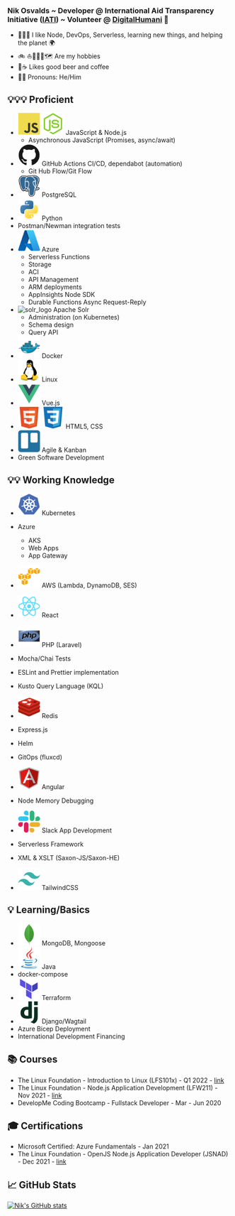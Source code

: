 ### Nik Osvalds ~ Developer @ International Aid Transparency Initiative ([IATI](https://github.com/IATI)) ~ Volunteer @ [DigitalHumani](https://digitalhumani.com) 🌲
- 👨🏻‍💻 I like Node, DevOps, Serverless, learning new things, and helping the planet 🌍   
- 🚲 ⛵️🏃🏻‍♂️🗺 Are my hobbies 
- 🍻☕️ Likes good beer and coffee
- 👨🏻 Pronouns: He/Him

## 💡💡💡 Proficient
- <img src="https://github.com/devicons/devicon/blob/master/icons/javascript/javascript-original.svg" alt="Javascript logo" width="50" height="50"> <img src="https://github.com/devicons/devicon/blob/master/icons/nodejs/nodejs-original.svg" alt="Node.js logo" width="50" height="50"> JavaScript & Node.js 
  - Asynchronous JavaScript (Promises, async/await)
- <img src="https://github.com/devicons/devicon/blob/master/icons/github/github-original.svg" alt="GitHub logo" width="50" height="50"> GitHub Actions CI/CD, dependabot (automation)
  - Git Hub Flow/Git Flow
- <img src="https://github.com/devicons/devicon/blob/master/icons/postgresql/postgresql-original.svg" alt="postgresql logo" width="50" height="50"> PostgreSQL
- <img src="https://github.com/devicons/devicon/blob/master/icons/python/python-original.svg" alt="python logo" width="50" height="50"> Python
- Postman/Newman integration tests
- <img src="https://github.com/devicons/devicon/blob/master/icons/azure/azure-original.svg" alt="azure logo" width="50" height="50"> Azure 
  - Serverless Functions
  - Storage
  - ACI
  - API Management
  - ARM deployments
  - AppInsights Node SDK
  - Durable Functions Async Request-Reply
- ![solr_logo](https://user-images.githubusercontent.com/60047271/167163461-58829f9b-6afc-495b-85ee-89ea08db4519.png) Apache Solr
  - Administration (on Kubernetes)
  - Schema design
  - Query API 
- <img src="https://github.com/devicons/devicon/blob/master/icons/docker/docker-original.svg" alt="docker logo" width="50" height="50"> Docker
- <img src="https://github.com/devicons/devicon/blob/master/icons/linux/linux-original.svg" alt="linux logo" width="50" height="50"> Linux
- <img src="https://github.com/devicons/devicon/blob/master/icons/vuejs/vuejs-original.svg" alt="Vue.js logo" width="50" height="50"> Vue.js
- <img src="https://github.com/devicons/devicon/blob/master/icons/html5/html5-original.svg" alt="html logo" width="50" height="50"> <img src="https://github.com/devicons/devicon/blob/master/icons/css3/css3-original.svg" alt="CSS logo" width="50" height="50"> HTML5, CSS
- <img src="https://github.com/devicons/devicon/blob/master/icons/trello/trello-plain.svg" alt="Trello logo" width="50" height="50"> Agile & Kanban
- Green Software Development

## 💡💡 Working Knowledge
- <img src="https://github.com/devicons/devicon/blob/master/icons/kubernetes/kubernetes-plain.svg" alt="kubernetes logo" width="50" height="50"> Kubernetes
- Azure
  - AKS
  - Web Apps
  - App Gateway
- <img src="https://github.com/devicons/devicon/blob/master/icons/amazonwebservices/amazonwebservices-original.svg" alt="aws logo" width="50" height="50"> AWS (Lambda, DynamoDB, SES)

- <img src="https://github.com/devicons/devicon/blob/master/icons/react/react-original.svg" alt="react logo" width="50" height="50"> React
- <img src="https://github.com/devicons/devicon/blob/master/icons/php/php-original.svg" alt="php logo" width="50" height="50"> PHP (Laravel)
- Mocha/Chai Tests
- ESLint and Prettier implementation
- Kusto Query Language (KQL)
- <img src="https://github.com/devicons/devicon/blob/master/icons/redis/redis-original.svg" alt="redis logo" width="50" height="50"> Redis
- Express.js
- Helm
- GitOps (fluxcd)
- <img src="https://github.com/devicons/devicon/blob/master/icons/angularjs/angularjs-original.svg" alt="angular logo" width="50" height="50"> Angular
- Node Memory Debugging
- <img src="https://github.com/devicons/devicon/blob/master/icons/slack/slack-original.svg" alt="slack logo" width="50" height="50"> Slack App Development
- Serverless Framework
- XML & XSLT (Saxon-JS/Saxon-HE)
- <img src="https://github.com/devicons/devicon/blob/master/icons/tailwindcss/tailwindcss-plain.svg" alt="tailwindcss logo" width="50" height="50"> TailwindCSS

## 💡 Learning/Basics
- <img src="https://github.com/devicons/devicon/blob/master/icons/mongodb/mongodb-original.svg" alt="mongodb logo" width="50" height="50"> MongoDB, Mongoose
- <img src="https://github.com/devicons/devicon/blob/master/icons/java/java-original.svg" alt="java logo" width="50" height="50"> Java
- docker-compose
- <img src="https://github.com/devicons/devicon/blob/master/icons/terraform/terraform-original.svg" alt="terraform logo" width="50" height="50"> Terraform
- <img src="https://github.com/devicons/devicon/blob/master/icons/django/django-plain.svg" alt="django logo" width="50" height="50"> Django/Wagtail
- Azure Bicep Deployment
- International Development Financing

## 📚 Courses
- The Linux Foundation - Introduction to Linux (LFS101x) - Q1 2022 - [link](https://learning.edx.org/course/course-v1:LinuxFoundationX+LFS101x+2T2021/home)
- The Linux Foundation - Node.js Application Development (LFW211) - Nov 2021 - [link](https://www.credly.com/badges/18b1a277-c609-498c-897c-e56c5e578455/public_url)
- DevelopMe Coding Bootcamp - Fullstack Developer - Mar - Jun 2020

## 🎓 Certifications
- Microsoft Certified: Azure Fundamentals - Jan 2021
- The Linux Foundation - OpenJS Node.js Application Developer (JSNAD) - Dec 2021 - [link](https://www.credly.com/badges/eabeb77f-89ec-4d44-9573-bb9d59f5d74a/public_url)

## 📈 GitHub Stats

[![Nik's GitHub stats](https://github-readme-stats.vercel.app/api?username=nosvalds)](https://github.com/anuraghazra/github-readme-stats)
